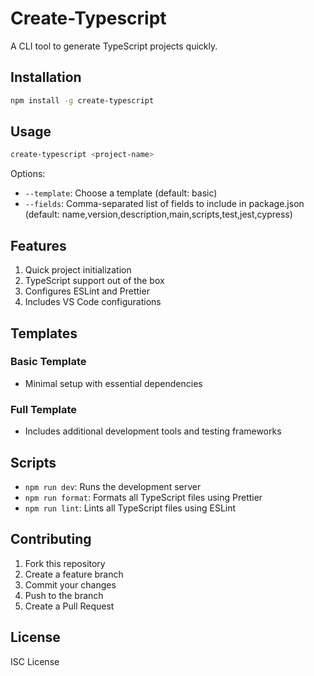# Create-Typescript

A CLI tool to generate TypeScript projects quickly.

## Installation

```bash
npm install -g create-typescript
```

## Usage

```bash
create-typescript <project-name>
```

Options:

- `--template`: Choose a template (default: basic)
- `--fields`: Comma-separated list of fields to include in package.json (default: name,version,description,main,scripts,test,jest,cypress)

## Features

1. Quick project initialization
2. TypeScript support out of the box
3. Configures ESLint and Prettier
4. Includes VS Code configurations

## Templates

### Basic Template

- Minimal setup with essential dependencies

### Full Template

- Includes additional development tools and testing frameworks

## Scripts

- `npm run dev`: Runs the development server
- `npm run format`: Formats all TypeScript files using Prettier
- `npm run lint`: Lints all TypeScript files using ESLint

## Contributing

1. Fork this repository
2. Create a feature branch
3. Commit your changes
4. Push to the branch
5. Create a Pull Request

## License

ISC License
